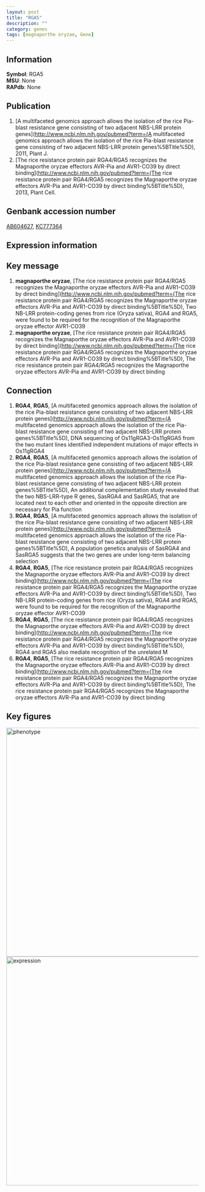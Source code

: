 ```yaml
---
layout: post
title: "RGA5"
description: ""
category: genes
tags: [magnaporthe oryzae, Gene]
---
```


## Information
__Symbol__: RGA5  
__MSU__: None  
__RAPdb__: None  

## Publication
1. [A multifaceted genomics approach allows the isolation of the rice Pia-blast resistance gene consisting of two adjacent NBS-LRR protein genes](http://www.ncbi.nlm.nih.gov/pubmed?term=(A multifaceted genomics approach allows the isolation of the rice Pia-blast resistance gene consisting of two adjacent NBS-LRR protein genes%5BTitle%5D), 2011, Plant J.
2. [The rice resistance protein pair RGA4/RGA5 recognizes the Magnaporthe oryzae effectors AVR-Pia and AVR1-CO39 by direct binding](http://www.ncbi.nlm.nih.gov/pubmed?term=(The rice resistance protein pair RGA4/RGA5 recognizes the Magnaporthe oryzae effectors AVR-Pia and AVR1-CO39 by direct binding%5BTitle%5D), 2013, Plant Cell.

## Genbank accession number
[AB604627](http://www.ncbi.nlm.nih.gov/nuccore/AB604627), [KC777364](http://www.ncbi.nlm.nih.gov/nuccore/KC777364)

## Expression information

## Key message
1. __magnaporthe oryzae__, [The rice resistance protein pair RGA4/RGA5 recognizes the Magnaporthe oryzae effectors AVR-Pia and AVR1-CO39 by direct binding](http://www.ncbi.nlm.nih.gov/pubmed?term=(The rice resistance protein pair RGA4/RGA5 recognizes the Magnaporthe oryzae effectors AVR-Pia and AVR1-CO39 by direct binding%5BTitle%5D),  Two NB-LRR protein-coding genes from rice (Oryza sativa), RGA4 and RGA5, were found to be required for the recognition of the Magnaporthe oryzae effector AVR1-CO39
2. __magnaporthe oryzae__, [The rice resistance protein pair RGA4/RGA5 recognizes the Magnaporthe oryzae effectors AVR-Pia and AVR1-CO39 by direct binding](http://www.ncbi.nlm.nih.gov/pubmed?term=(The rice resistance protein pair RGA4/RGA5 recognizes the Magnaporthe oryzae effectors AVR-Pia and AVR1-CO39 by direct binding%5BTitle%5D), The rice resistance protein pair RGA4/RGA5 recognizes the Magnaporthe oryzae effectors AVR-Pia and AVR1-CO39 by direct binding

## Connection
1. __RGA4__, __RGA5__, [A multifaceted genomics approach allows the isolation of the rice Pia-blast resistance gene consisting of two adjacent NBS-LRR protein genes](http://www.ncbi.nlm.nih.gov/pubmed?term=(A multifaceted genomics approach allows the isolation of the rice Pia-blast resistance gene consisting of two adjacent NBS-LRR protein genes%5BTitle%5D),  DNA sequencing of Os11gRGA3-Os11gRGA5 from the two mutant lines identified independent mutations of major effects in Os11gRGA4
2. __RGA4__, __RGA5__, [A multifaceted genomics approach allows the isolation of the rice Pia-blast resistance gene consisting of two adjacent NBS-LRR protein genes](http://www.ncbi.nlm.nih.gov/pubmed?term=(A multifaceted genomics approach allows the isolation of the rice Pia-blast resistance gene consisting of two adjacent NBS-LRR protein genes%5BTitle%5D),  An additional complementation study revealed that the two NBS-LRR-type R genes, SasRGA4 and SasRGA5, that are located next to each other and oriented in the opposite direction are necessary for Pia function
3. __RGA4__, __RGA5__, [A multifaceted genomics approach allows the isolation of the rice Pia-blast resistance gene consisting of two adjacent NBS-LRR protein genes](http://www.ncbi.nlm.nih.gov/pubmed?term=(A multifaceted genomics approach allows the isolation of the rice Pia-blast resistance gene consisting of two adjacent NBS-LRR protein genes%5BTitle%5D),  A population genetics analysis of SasRGA4 and SasRGA5 suggests that the two genes are under long-term balancing selection
4. __RGA4__, __RGA5__, [The rice resistance protein pair RGA4/RGA5 recognizes the Magnaporthe oryzae effectors AVR-Pia and AVR1-CO39 by direct binding](http://www.ncbi.nlm.nih.gov/pubmed?term=(The rice resistance protein pair RGA4/RGA5 recognizes the Magnaporthe oryzae effectors AVR-Pia and AVR1-CO39 by direct binding%5BTitle%5D),  Two NB-LRR protein-coding genes from rice (Oryza sativa), RGA4 and RGA5, were found to be required for the recognition of the Magnaporthe oryzae effector AVR1-CO39
5. __RGA4__, __RGA5__, [The rice resistance protein pair RGA4/RGA5 recognizes the Magnaporthe oryzae effectors AVR-Pia and AVR1-CO39 by direct binding](http://www.ncbi.nlm.nih.gov/pubmed?term=(The rice resistance protein pair RGA4/RGA5 recognizes the Magnaporthe oryzae effectors AVR-Pia and AVR1-CO39 by direct binding%5BTitle%5D),  RGA4 and RGA5 also mediate recognition of the unrelated M
6. __RGA4__, __RGA5__, [The rice resistance protein pair RGA4/RGA5 recognizes the Magnaporthe oryzae effectors AVR-Pia and AVR1-CO39 by direct binding](http://www.ncbi.nlm.nih.gov/pubmed?term=(The rice resistance protein pair RGA4/RGA5 recognizes the Magnaporthe oryzae effectors AVR-Pia and AVR1-CO39 by direct binding%5BTitle%5D), The rice resistance protein pair RGA4/RGA5 recognizes the Magnaporthe oryzae effectors AVR-Pia and AVR1-CO39 by direct binding

## Key figures
<img src="http://ricencode.github.io/images/RGA5.pheno.png" alt="phenotype"  style="width: 600px;"/>

<img src="http://ricencode.github.io/images/RGA5.exp.png" alt="expression"  style="width: 600px;"/>



